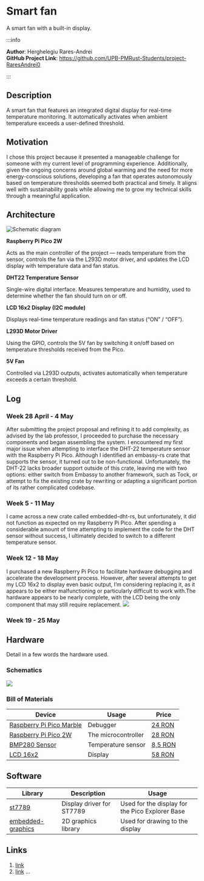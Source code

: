 # Smart fan
A smart fan with a built-in display.

:::info

**Author**: Herghelegiu Rares-Andrei \
**GitHub Project Link**: https://github.com/UPB-PMRust-Students/project-RaresAndrei0

:::

## Description

A smart fan that features an integrated digital display for real-time temperature monitoring.
It automatically activates when ambient temperature exceeds a user-defined threshold.

## Motivation

I chose this project because it presented a manageable challenge for someone with my current level of programming experience. Additionally, given the ongoing concerns around global warming and the need for more energy-conscious solutions, developing a fan that operates autonomously based on temperature thresholds seemed both practical and timely. It aligns well with sustainability goals while allowing me to grow my technical skills through a meaningful application.

## Architecture
![Schematic diagram](schematics.webp)

**Raspberry Pi Pico 2W**

Acts as the main controller of the project — reads temperature from the sensor, controls the fan via the L293D motor driver, and updates the LCD display with temperature data and fan status.

**DHT22 Temperature Sensor**

Single-wire digital interface. Measures temperature and humidity, used to determine whether the fan should turn on or off.

**LCD 16x2 Display (I2C module)**

Displays real-time temperature readings and fan status (“ON” / “OFF”).

**L293D Motor Driver**

Using the GPIO, controls the 5V fan by switching it on/off based on temperature thresholds received from the Pico.

**5V Fan**

Controlled via L293D outputs, activates automatically when temperature exceeds a certain threshold.

## Log

### Week 28 April - 4 May
After submitting the project proposal and refining it to add complexity, as advised by the lab professor, I proceeded to purchase the necessary components and began assembling the system. I encountered my first major issue when attempting to interface the DHT-22 temperature sensor with the Raspberry Pi Pico. Although I identified an embassy-rs crate that supports the sensor, it turned out to be non-functional. Unfortunately, the DHT-22 lacks broader support outside of this crate, leaving me with two options: either switch from Embassy to another framework, such as Tock, or attempt to fix the existing crate by rewriting or adapting a significant portion of its rather complicated codebase.

### Week 5 - 11 May
I came across a new crate called embedded-dht-rs, but unfortunately, it did not function as expected on my Raspberry Pi Pico. After spending a considerable amount of time attempting to implement the code for the DHT sensor without success, I ultimately decided to switch to a different temperature sensor.

### Week 12 - 18 May
I purchased a new Raspberry Pi Pico to facilitate hardware debugging and accelerate the development process. However, after several attempts to get my LCD 16x2 to display even basic output, I’m considering replacing it, as it appears to be either malfunctioning or particularly difficult to work with.The hardware appears to be nearly complete, with the LCD being the only component that may still require replacement.
![](IMG.webp)

### Week 19 - 25 May

## Hardware

Detail in a few words the hardware used.

### Schematics

![](schem.svg)

### Bill of Materials

<!-- Fill out this table with all the hardware components that you might need.

The format is
```
| [Device](link://to/device) | This is used ... | [price](link://to/store) |

```

-->

| Device | Usage | Price |
|--------|--------|-------|
| [Raspberry Pi Pico Marble](https://mm.digikey.com/Volume0/opasdata/d220001/medias/docus/5562/Marble%20Pico.pdf) | Debugger | [24 RON](https://ardushop.ro/ro/groundstudio/1590-groundstudio-marble-pico-6427854000682.html) |
| [Raspberry Pi Pico 2W](https://datasheets.raspberrypi.com/pico/pico-2-datasheet.pdf) | The microcontroller | [28 RON](https://www.optimusdigital.ro/en/raspberry-pi-boards/13266-raspberry-pi-pico-2.html) |
| [BMP280 Sensor](https://cdn-shop.adafruit.com/datasheets/BST-BMP280-DS001-11.pdf) | Temperature sensor | [8,5 RON](https://www.optimusdigital.ro/en/pressure-sensors/1777-bmp280-barometric-pressure-sensor-module.html)
| [LCD 16x2](...) | Display | [58 RON](https://www.optimusdigital.ro/en/lcds/1158-lcd-hat-1602-pentru-raspberry-pi.html?search_query=lcd+&results=257)



## Software

| Library | Description | Usage |
|---------|-------------|-------|
| [st7789](https://github.com/almindor/st7789) | Display driver for ST7789 | Used for the display for the Pico Explorer Base |
| [embedded-graphics](https://github.com/embedded-graphics/embedded-graphics) | 2D graphics library | Used for drawing to the display |

## Links

<!-- Add a few links that inspired you and that you think you will use for your project -->

1. [link](https://example.com)
2. [link](https://example3.com)
...
